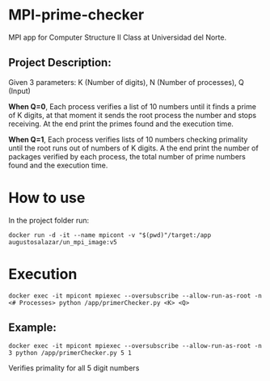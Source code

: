 # MPI-prime-checker
MPI app for Computer Structure II Class at Universidad del Norte.

## Project Description:

Given 3 parameters: K (Number of digits), N (Number of processes), Q (Input)

**When Q=0**, Each process verifies a list of 10 numbers until it finds a prime of K digits, at that moment it sends the root process the number and stops receiving.
At the end print the primes found and the execution time.

**When Q=1**, Each process verifies lists of 10 numbers checking primality until the root runs out of numbers of K digits. A the end print the number of packages 
verified by each process, the total number of prime numbers found and the execution time.

# How to use
In the project folder run:

`docker run -d -it --name mpicont -v "$(pwd)"/target:/app augustosalazar/un_mpi_image:v5`
# Execution
`docker exec -it mpicont mpiexec --oversubscribe --allow-run-as-root -n <# Processes> python /app/primerChecker.py <K> <Q>`

## Example:

`docker exec -it mpicont mpiexec --oversubscribe --allow-run-as-root -n 3 python /app/primerChecker.py 5 1`

Verifies primality for all 5 digit numbers
